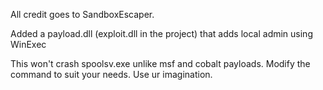 All credit goes to SandboxEscaper.

Added a payload.dll (exploit.dll in the project) that adds local admin using WinExec

This won't crash spoolsv.exe unlike msf and cobalt payloads. Modify the command to suit your needs. Use ur imagination.